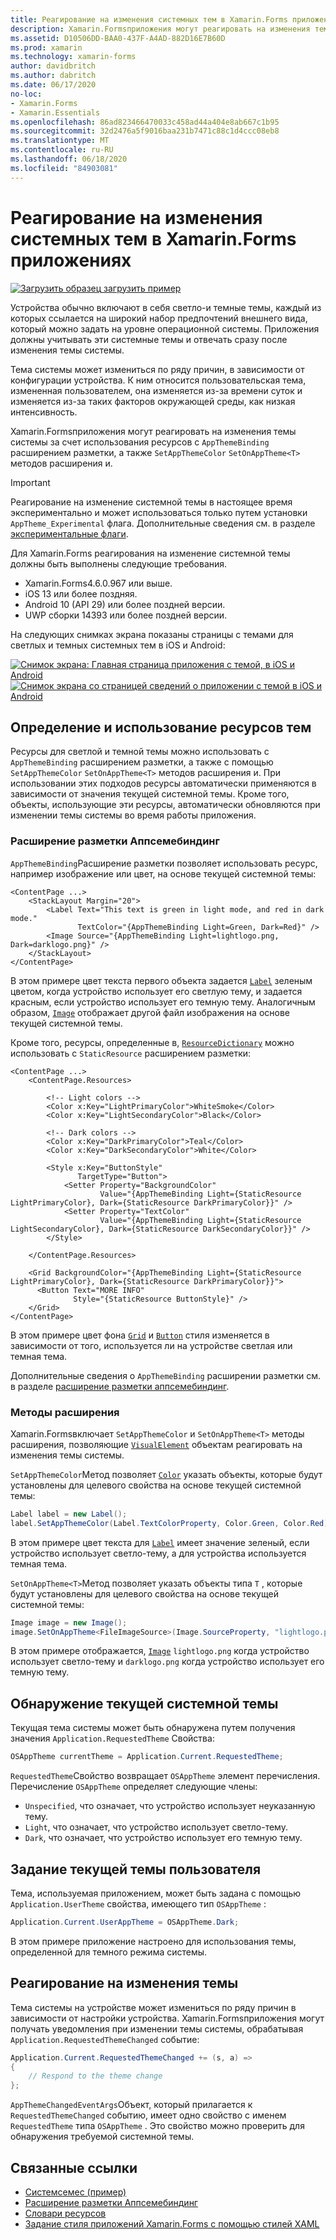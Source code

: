 ```yaml
---
title: Реагирование на изменения системных тем в Xamarin.Forms приложениях
description: Xamarin.Formsприложения могут реагировать на изменения темы операционной системы с помощью типа Онаппсеме и расширения разметки DynamicResource.
ms.assetid: D10506DD-BAA0-437F-A4AD-882D16E7B60D
ms.prod: xamarin
ms.technology: xamarin-forms
author: davidbritch
ms.author: dabritch
ms.date: 06/17/2020
no-loc:
- Xamarin.Forms
- Xamarin.Essentials
ms.openlocfilehash: 86ad823466470033c458ad44a404e8ab667c1b95
ms.sourcegitcommit: 32d2476a5f9016baa231b7471c88c1d4ccc08eb8
ms.translationtype: MT
ms.contentlocale: ru-RU
ms.lasthandoff: 06/18/2020
ms.locfileid: "84903081"
---
```

# <a name="respond-to-system-theme-changes-in-xamarinforms-applications"></a>Реагирование на изменения системных тем в Xamarin.Forms приложениях

[![Загрузить образец](~/media/shared/download.png) загрузить пример](https://docs.microsoft.com/samples/xamarin/xamarin-forms-samples/userinterface-systemthemesdemo/)

Устройства обычно включают в себя светло-и темные темы, каждый из которых ссылается на широкий набор предпочтений внешнего вида, который можно задать на уровне операционной системы. Приложения должны учитывать эти системные темы и отвечать сразу после изменения темы системы.

Тема системы может измениться по ряду причин, в зависимости от конфигурации устройства. К ним относится пользовательская тема, измененная пользователем, она изменяется из-за времени суток и изменяется из-за таких факторов окружающей среды, как низкая интенсивность.

Xamarin.Formsприложения могут реагировать на изменения темы системы за счет использования ресурсов с `AppThemeBinding` расширением разметки, а также `SetAppThemeColor` `SetOnAppTheme<T>` методов расширения и.

> [!IMPORTANT]
> Реагирование на изменение системной темы в настоящее время экспериментально и может использоваться только путем установки `AppTheme_Experimental` флага. Дополнительные сведения см. в разделе [экспериментальные флаги](~/xamarin-forms/internals/experimental-flags.md).

Для Xamarin.Forms реагирования на изменение системной темы должны быть выполнены следующие требования.

- Xamarin.Forms4.6.0.967 или выше.
- iOS 13 или более поздняя.
- Android 10 (API 29) или более поздней версии.
- UWP сборки 14393 или более поздней версии.

На следующих снимках экрана показаны страницы с темами для светлых и темных системных тем в iOS и Android:

[![Снимок экрана: Главная страница приложения с темой, в iOS и Android](system-theme-changes-images/main-page-both-themes.png "Главная страница приложения с темой")](system-theme-changes-images/main-page-both-themes-large.png#lightbox "Главная страница приложения с темой") 
 [ ![Снимок экрана со страницей сведений о приложении с темой в iOS и Android](system-theme-changes-images/detail-page-both-themes.png "Страница сведений о приложении с темой")](system-theme-changes-images/detail-page-both-themes-large.png#lightbox "Страница сведений о приложении с темой")

## <a name="define-and-consume-theme-resources"></a>Определение и использование ресурсов тем

Ресурсы для светлой и темной темы можно использовать с `AppThemeBinding` расширением разметки, а также с помощью `SetAppThemeColor` `SetOnAppTheme<T>` методов расширения и. При использовании этих подходов ресурсы автоматически применяются в зависимости от значения текущей системной темы. Кроме того, объекты, использующие эти ресурсы, автоматически обновляются при изменении темы системы во время работы приложения.

### <a name="appthemebinding-markup-extension"></a>Расширение разметки Аппсемебиндинг

`AppThemeBinding`Расширение разметки позволяет использовать ресурс, например изображение или цвет, на основе текущей системной темы:

```xaml
<ContentPage ...>
    <StackLayout Margin="20">
        <Label Text="This text is green in light mode, and red in dark mode."
               TextColor="{AppThemeBinding Light=Green, Dark=Red}" />
        <Image Source="{AppThemeBinding Light=lightlogo.png, Dark=darklogo.png}" />
    </StackLayout>
</ContentPage>
```

В этом примере цвет текста первого объекта задается [`Label`](xref:Xamarin.Forms.Label) зеленым цветом, когда устройство использует его светлую тему, и задается красным, если устройство использует его темную тему. Аналогичным образом, [`Image`](xref:Xamarin.Forms.Image) отображает другой файл изображения на основе текущей системной темы.

Кроме того, ресурсы, определенные в, [`ResourceDictionary`](xref:Xamarin.Forms.ResourceDictionary) можно использовать с `StaticResource` расширением разметки:

```xaml
<ContentPage ...>
    <ContentPage.Resources>

        <!-- Light colors -->
        <Color x:Key="LightPrimaryColor">WhiteSmoke</Color>
        <Color x:Key="LightSecondaryColor">Black</Color>

        <!-- Dark colors -->
        <Color x:Key="DarkPrimaryColor">Teal</Color>
        <Color x:Key="DarkSecondaryColor">White</Color>

        <Style x:Key="ButtonStyle"
               TargetType="Button">
            <Setter Property="BackgroundColor"
                    Value="{AppThemeBinding Light={StaticResource LightPrimaryColor}, Dark={StaticResource DarkPrimaryColor}}" />
            <Setter Property="TextColor"
                    Value="{AppThemeBinding Light={StaticResource LightSecondaryColor}, Dark={StaticResource DarkSecondaryColor}}" />
        </Style>

    </ContentPage.Resources>

    <Grid BackgroundColor="{AppThemeBinding Light={StaticResource LightPrimaryColor}, Dark={StaticResource DarkPrimaryColor}}">
      <Button Text="MORE INFO"
              Style="{StaticResource ButtonStyle}" />
    </Grid>    
</ContentPage>    
```

В этом примере цвет фона [`Grid`](xref:Xamarin.Forms.Grid) и [`Button`](xref:Xamarin.Forms.Button) стиля изменяется в зависимости от того, используется ли на устройстве светлая или темная тема.

Дополнительные сведения о `AppThemeBinding` расширении разметки см. в разделе [расширение разметки аппсемебиндинг](~/xamarin-forms/xaml/markup-extensions/consuming.md#appthemebinding-markup-extension).

### <a name="extension-methods"></a>Методы расширения

Xamarin.Formsвключает `SetAppThemeColor` и `SetOnAppTheme<T>` методы расширения, позволяющие [`VisualElement`](xref:Xamarin.Forms.VisualElement) объектам реагировать на изменения темы системы.

`SetAppThemeColor`Метод позволяет [`Color`](xref:Xamarin.Forms.Color) указать объекты, которые будут установлены для целевого свойства на основе текущей системной темы:

```csharp
Label label = new Label();
label.SetAppThemeColor(Label.TextColorProperty, Color.Green, Color.Red);
```

В этом примере цвет текста для [`Label`](xref:Xamarin.Forms.Label) имеет значение зеленый, если устройство использует светло-тему, а для устройства используется темная тема.

`SetOnAppTheme<T>`Метод позволяет указать объекты типа `T` , которые будут установлены для целевого свойства на основе текущей системной темы:

```csharp
Image image = new Image();
image.SetOnAppTheme<FileImageSource>(Image.SourceProperty, "lightlogo.png", "darklogo.png");
```

В этом примере отображается, [`Image`](xref:Xamarin.Forms.Image) `lightlogo.png` когда устройство использует светло-тему и `darklogo.png` когда устройство использует его темную тему.

## <a name="detect-the-current-system-theme"></a>Обнаружение текущей системной темы

Текущая тема системы может быть обнаружена путем получения значения `Application.RequestedTheme` Свойства:

```csharp
OSAppTheme currentTheme = Application.Current.RequestedTheme;
```

`RequestedTheme`Свойство возвращает `OSAppTheme` элемент перечисления. Перечисление `OSAppTheme` определяет следующие члены:

- `Unspecified`, что означает, что устройство использует неуказанную тему.
- `Light`, что означает, что устройство использует светло-тему.
- `Dark`, что означает, что устройство использует его темную тему.

## <a name="set-the-current-user-theme"></a>Задание текущей темы пользователя

Тема, используемая приложением, может быть задана с помощью `Application.UserTheme` свойства, имеющего тип `OSAppTheme` :

```csharp
Application.Current.UserAppTheme = OSAppTheme.Dark;
```

В этом примере приложение настроено для использования темы, определенной для темного режима системы.

## <a name="react-to-theme-changes"></a>Реагирование на изменения темы

Тема системы на устройстве может измениться по ряду причин в зависимости от настройки устройства. Xamarin.Formsприложения могут получать уведомления при изменении темы системы, обрабатывая `Application.RequestedThemeChanged` событие:

```csharp
Application.Current.RequestedThemeChanged += (s, a) =>
{
    // Respond to the theme change
};
```

`AppThemeChangedEventArgs`Объект, который прилагается к `RequestedThemeChanged` событию, имеет одно свойство с именем `RequestedTheme` типа `OSAppTheme` . Это свойство можно проверить для обнаружения требуемой системной темы.

## <a name="related-links"></a>Связанные ссылки

- [Системсемес (пример)](https://docs.microsoft.com/samples/xamarin/xamarin-forms-samples/userinterface-systemthemesdemo/)
- [Расширение разметки Аппсемебиндинг](~/xamarin-forms/xaml/markup-extensions/consuming.md#appthemebinding-markup-extension)
- [Словари ресурсов](~/xamarin-forms/xaml/resource-dictionaries.md)
- [Задание стиля приложений Xamarin.Forms с помощью стилей XAML](~/xamarin-forms/user-interface/styles/xaml/index.md)
